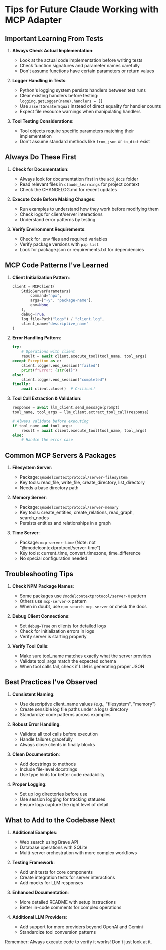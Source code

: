 # Tips for Future Claude Working with MCP Adapter

## Important Learning From Tests

1. **Always Check Actual Implementation**:
   - Look at the actual code implementation before writing tests
   - Check function signatures and parameter names carefully
   - Don't assume functions have certain parameters or return values

2. **Logger Handling in Tests**:
   - Python's logging system persists handlers between test runs
   - Clear existing handlers before testing: `logging.getLogger(name).handlers = []` 
   - Use `assertGreaterEqual` instead of direct equality for handler counts
   - Expect file resource warnings when manipulating handlers

3. **Tool Testing Considerations**:
   - Tool objects require specific parameters matching their implementation
   - Don't assume standard methods like `from_json` or `to_dict` exist

## Always Do These First

1. **Check for Documentation**:
   - Always look for documentation first in the `add_docs` folder
   - Read relevant files in `claude_learnings` for project context
   - Check the CHANGELOG.md for recent updates

2. **Execute Code Before Making Changes**:
   - Run examples to understand how they work before modifying them
   - Check logs for client/server interactions
   - Understand error patterns by testing

3. **Verify Environment Requirements**:
   - Check for .env files and required variables
   - Verify package versions with `pip list`
   - Look for package.json or requirements.txt for dependencies

## MCP Code Patterns I've Learned

1. **Client Initialization Pattern**:
   ```python
   client = MCPClient(
       StdioServerParameters(
           command="npx",
           args=["-y", "package-name"],
           env=None
       ),
       debug=True,
       log_file=Path("logs") / "client.log",
       client_name="descriptive_name"
   )
   ```

2. **Error Handling Pattern**:
   ```python
   try:
       # Operations with client
       result = await client.execute_tool(tool_name, tool_args)
   except Exception as e:
       client.logger.end_session("failed")
       print(f"Error: {str(e)}")
   else:
       client.logger.end_session("completed")
   finally:
       await client.close()  # Critical!
   ```

3. **Tool Call Extraction & Validation**:
   ```python
   response = await llm_client.send_message(prompt)
   tool_name, tool_args = llm_client.extract_tool_call(response)
   
   # Always validate before executing
   if tool_name and tool_args:
       result = await client.execute_tool(tool_name, tool_args)
   else:
       # Handle the error case
   ```

## Common MCP Servers & Packages

1. **Filesystem Server**:
   - Package: `@modelcontextprotocol/server-filesystem`
   - Key tools: read_file, write_file, create_directory, list_directory
   - Needs a base directory path

2. **Memory Server**:
   - Package: `@modelcontextprotocol/server-memory`
   - Key tools: create_entities, create_relations, read_graph, search_nodes
   - Persists entities and relationships in a graph

3. **Time Server**:
   - Package: `mcp-server-time` (Note: not "@modelcontextprotocol/server-time")
   - Key tools: current_time, convert_timezone, time_difference
   - No special configuration needed

## Troubleshooting Tips

1. **Check NPM Package Names**:
   - Some packages use `@modelcontextprotocol/server-X` pattern
   - Others use `mcp-server-X` pattern
   - When in doubt, use `npm search mcp-server` or check the docs

2. **Debug Client Connections**:
   - Set `debug=True` on clients for detailed logs
   - Check for initialization errors in logs
   - Verify server is starting properly

3. **Verify Tool Calls**:
   - Make sure tool_name matches exactly what the server provides
   - Validate tool_args match the expected schema
   - When tool calls fail, check if LLM is generating proper JSON

## Best Practices I've Observed

1. **Consistent Naming**:
   - Use descriptive client_name values (e.g., "filesystem", "memory")
   - Create sensible log file paths under a logs/ directory
   - Standardize code patterns across examples

2. **Robust Error Handling**:
   - Validate all tool calls before execution
   - Handle failures gracefully
   - Always close clients in finally blocks

3. **Clean Documentation**:
   - Add docstrings to methods
   - Include file-level docstrings
   - Use type hints for better code readability

4. **Proper Logging**:
   - Set up log directories before use
   - Use session logging for tracking statuses
   - Ensure logs capture the right level of detail

## What to Add to the Codebase Next

1. **Additional Examples**:
   - Web search using Brave API
   - Database operations with SQLite
   - Multi-server orchestration with more complex workflows

2. **Testing Framework**:
   - Add unit tests for core components
   - Create integration tests for server interactions
   - Add mocks for LLM responses

3. **Enhanced Documentation**:
   - More detailed README with setup instructions
   - Better in-code comments for complex operations

4. **Additional LLM Providers**:
   - Add support for more providers beyond OpenAI and Gemini
   - Standardize tool conversion patterns

Remember: Always execute code to verify it works! Don't just look at it.